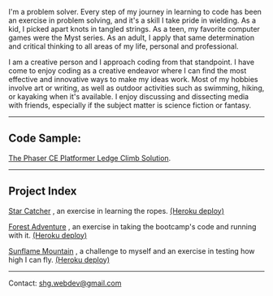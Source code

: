 I'm a problem solver. Every step of my journey in learning to code has been an exercise in problem solving, and it's a skill I take pride in wielding. As a kid, I picked apart knots in tangled strings. As a teen, my favorite computer games were the Myst series. As an adult, I apply that same determination and critical thinking to all areas of my life, personal and professional.

I am a creative person and I approach coding from that standpoint. I have come to enjoy coding as a creative endeavor where I can find the most effective and innovative ways to make my ideas work. Most of my hobbies involve art or writing, as well as outdoor activities such as swimming, hiking, or kayaking when it's available. I enjoy discussing and dissecting media with friends, especially if the subject matter is science fiction or fantasy.

***

## Code Sample:
[The Phaser CE Platformer Ledge Climb Solution](./code_sample.md).

***

## Project Index

[Star Catcher](https://github.com/SHG42/star_catcher.git) , an exercise in learning the ropes. [(Heroku deploy)](https://star--catcher.herokuapp.com/)

[Forest Adventure](https://github.com/SHG42/forest_adventure.git) , an exercise in taking the bootcamp's code and running with it. [(Heroku deploy)](https://forestadventures.herokuapp.com/)

[Sunflame Mountain](https://github.com/SHG42/sunflame_mountain.git) , a challenge to myself and an exercise in testing how high I can fly. [(Heroku deploy)](https://sunflame-mountain.herokuapp.com/)

***

Contact: shg.webdev@gmail.com
